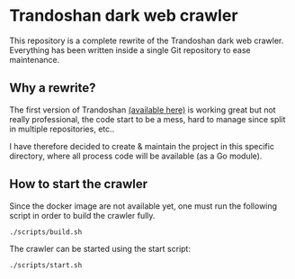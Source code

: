 # Trandoshan dark web crawler

This repository is a complete rewrite of the Trandoshan dark web crawler. Everything has been written inside a single
Git repository to ease maintenance.

## Why a rewrite?

The first version of Trandoshan [(available here)](https://github.com/trandoshan-io) is working great but
not really professional, the code start to be a mess, hard to manage since split in multiple repositories, etc..

I have therefore decided to create & maintain the project in this specific directory, where all process code will be available
(as a Go module).

## How to start the crawler

Since the docker image are not available yet, one must run the following script in order to build the crawler fully.

```shell script
./scripts/build.sh
```

The crawler can be started using the start script:

```shell script
./scripts/start.sh
```